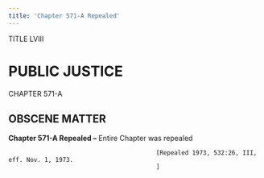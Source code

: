 ```yaml
---
title: 'Chapter 571-A Repealed'
---
```


TITLE LVIII
                                             
PUBLIC JUSTICE
==============

CHAPTER 571-A
                                             
OBSCENE MATTER
--------------

**Chapter 571-A Repealed –** Entire Chapter was repealed


                                             [Repealed 1973, 532:26, III, eff. Nov. 1, 1973.
                                             ]

